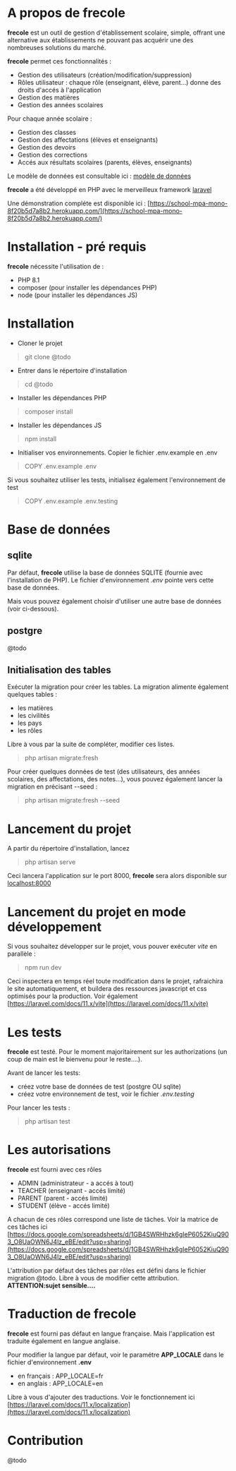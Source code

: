 # A propos de **frecole**

**frecole** est un outil de gestion d'établissement scolaire, simple, offrant une alternative aux établissements ne pouvant pas acquérir une des nombreuses solutions du marché.

**frecole** permet ces fonctionnalités :

- Gestion des utilisateurs (création/modification/suppression)
- Rôles utilisateur : chaque rôle (enseignant, élève, parent...) donne des droits d'accés à l'application
- Gestion des matières
- Gestion des années scolaires

Pour chaque année scolaire :

- Gestion des classes
- Gestion des affectations (élèves et enseignants)
- Gestion des devoirs
- Gestion des corrections
- Accés aux résultats scolaires (parents, élèves, enseignants)

Le modèle de données est consultable ici : [modèle de données](https://docs.google.com/drawings/d/1EbIsxDt3z9tIoRHQU_xx-jazaEomfl7eew0EOv8sZoE/edit?usp=sharing "Modèle de données de frecole")

**frecole** a été développé en PHP avec le merveilleux framework [laravel](https://laravel.com/)

Une démonstration compléte est disponible ici : [https://school-mpa-mono-8f20b5d7a8b2.herokuapp.com/](https://school-mpa-mono-8f20b5d7a8b2.herokuapp.com/)

# Installation - pré requis

**frecole** nécessite l'utilisation de :

- PHP 8.1
- composer (pour installer les dépendances PHP)
- node (pour installer les dépendances JS)

# Installation

- Cloner le projet

> git clone @todo

- Entrer dans le répertoire d'installation

> cd @todo

- Installer les dépendances PHP

> composer install

- Installer les dépendances JS

> npm install

- Initialiser vos environnements. Copier le fichier .env.example en .env

> COPY .env.example .env

Si vous souhaitez utiliser les tests, initialisez également l'environnement de test
> COPY .env.example .env.testing

# Base de données

## sqlite

Par défaut, **frecole** utilise la base de données SQLITE (fournie avec l'installation de PHP). Le fichier d'environnement *.env* pointe vers cette base de données.

Mais vous pouvez également choisir d'utiliser une autre base de données (voir ci-dessous).

## postgre

@todo

## Initialisation des tables

Exécuter la migration pour créer les tables. La migration alimente également quelques tables :

- les matières
- les civilités
- les pays
- les rôles

Libre à vous par la suite de compléter, modifier ces listes.

> php artisan migrate:fresh

Pour créer quelques données de test (des utilisateurs, des années scolaires, des affectations, des notes...), vous pouvez également lancer la migration en précisant --seed :

> php artisan migrate:fresh --seed

# Lancement du projet

A partir du répertoire d'installation, lancez

> php artisan serve

Ceci lancera l'application sur le port 8000, **frecole** sera alors disponible sur [localhost:8000](http://localhost:8000)

# Lancement du projet en mode développement

Si vous souhaitez développer sur le projet, vous pouver exécuter *vite* en parallèle :

> npm run dev

Ceci inspectera en temps réel toute modification dans le projet, rafraichira le site automatiquement, et buildera des ressources javascript et css optimisés pour la production. Voir également [https://laravel.com/docs/11.x/vite](https://laravel.com/docs/11.x/vite)

# Les tests

**frecole** est testé. Pour le moment majoritairement sur les authorizations (un coup de main est le bienvenu pour le reste....).

Avant de lancer les tests:

- créez votre base de données de test (postgre OU sqlite)
- créez votre environnement de test, voir le fichier *.env.testing*
  
Pour lancer les tests :
> php artisan test

# Les autorisations

**frecole** est fourni avec ces rôles

- ADMIN (administrateur - a accés à tout)
- TEACHER (enseignant - accés limité)
- PARENT (parent - accés limité)
- STUDENT (élève - accés limité)

A chacun de ces rôles correspond une liste de tâches. Voir la matrice de ces tâches ici [https://docs.google.com/spreadsheets/d/1GB4SWRHhzk6gIeP6052KiuQ903_O8UaOWN6J4lz_eBE/edit?usp=sharing](https://docs.google.com/spreadsheets/d/1GB4SWRHhzk6gIeP6052KiuQ903_O8UaOWN6J4lz_eBE/edit?usp=sharing)

L'attribution par défaut des tâches par rôles est défini dans le fichier migration @todo. Libre à vous de modifier cette attribution. **ATTENTION:sujet sensible....**

# Traduction de **frecole**

**frecole** est fourni pas défaut en langue française. Mais l'application est traduite également en langue anglaise.

Pour modifier la langue par défaut, voir le paramétre **APP_LOCALE** dans le fichier d'environnement **.env**

- en français : APP_LOCALE=fr
- en anglais : APP_LOCALE=en

Libre à vous d'ajouter des traductions. Voir le fonctionnement ici [https://laravel.com/docs/11.x/localization](https://laravel.com/docs/11.x/localization)

# Contribution

@todo

